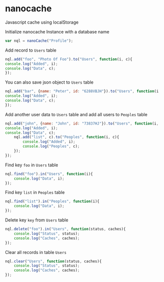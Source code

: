 # nanocache
Javascript cache using localStorage 


Initialize nanocache Instance with a database name

```js
var nql = nanoCache("Profile");
```
    

Add record to `Users` table

```js
nql.add("foo", "Photo Of Foo").to("Users", function(i, c){
console.log("Added", i);
console.log("Data", c);
});
```
    
You can also save json object to `Users` table

```js
nql.add("bar", {name: "Peter", id: "6288VBJH"}).to("Users", function(i, c){
console.log("Added", i);
console.log("Data", c);
});
```
    
Add another user data to `Users` table and add all users to `Peoples` table

```js
nql.add("john", {name: "John", id: "73837HJ"}).to("Users", function(i, c){
console.log("Added", i);
console.log("Data", c);
    nql.add("list", c).to("Peoples", function(i, c){
        console.log("Added", i);
        console.log("Peoples", c);
    });
});
```
    
Find key `foo` in `Users` table

```js
nql.find("foo").in("Users", function(i){
    console.log("Data", i);
});
```
    
Find key `list` in `Peoples` table

```js
nql.find("list").in("Peoples", function(i){
    console.log("Data", i);
});
```
    
Delete key `key` from `Users` table    

```js
nql.delete("foo").in("Users", function(status, caches){
    console.log("Status", status);
    console.log("Caches", caches);
});
```

Clear all records in table `Users`    

```js
nql.clear("Users", function(status, caches){
    console.log("Status", status);
    console.log("Caches", caches);
});
```
